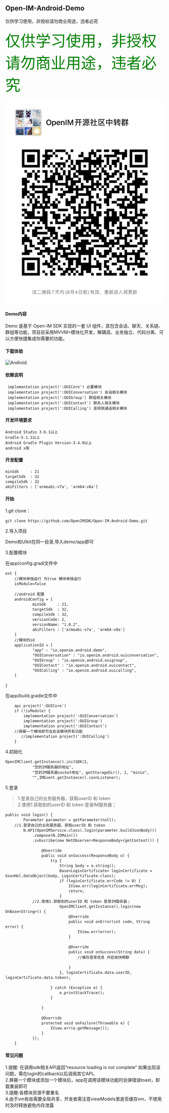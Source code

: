 ## Open-IM-Android-Demo
仅供学习使用，非授权请勿商业用途，违者必究

<font color=green size=10>仅供学习使用，非授权请勿商业用途，违者必究</font>


![avatar](https://github.com/OpenIMSDK/OpenIM-Docs/blob/main/docs/images/WechatIMG20.jpeg)

#### Demo内容
Demo 是基于 Open-IM SDK 实现的一套 UI 组件，其包含会话、聊天、关系链、群组等功能，项目目采用MVVM+模块化开发，解耦高、业务独立、代码分离、可以方便快捷集成你需要的功能。
#### 下载体验

![Android](https://www.pgyer.com/app/qrcode/OpenIM-Android)

#### 依赖说明

```
 implementation project(':OUICore') 必要模块
 implementation project(':OUIConversation') 会话相关模块
 implementation project(':OUIGroup') 群组相关模块
 implementation project(':OUIContact') 联系人相关模块
 implementation project(':OUICalling') 音视频通话相关模块
```
#### 开发环境要求
```
Android Studio 3.6.1以上
Gradle-5.1.1以上
Android Gradle Plugin Version-3.4.0以上
android x库
```
#### 开发配置
```
minSdk     : 21
targetSdk  : 32
compileSdk : 32
abiFilters : ['armeabi-v7a', 'arm64-v8a']
```
#### 开始
1.git clone：
```
git clone https://github.com/OpenIMSDK/Open-IM-Android-Demo.git
```
2.导入项目

Demo和UIkit在同一目录,导入demo/app即可

3.配置模块 

在app/config.gradl文件中
```
ext {
    //模块单独运行 为true 模块单独运行
    isModule=false

    //android 配置
    androidConfig = [
            minSdk     : 21,
            targetSdk  : 32,
            compileSdk : 32,
            versionCode: 2,
            versionName: "1.0.2",
            abiFilters : ['armeabi-v7a', 'arm64-v8a']
    ]
    //模块的id
    applicationId = [
            "app" : "io.openim.android.demo",
            "OUIConversation" : "io.openim.android.ouiconversation",
            "OUIGroup" : "io.openim.android.ouigroup",
            "OUIContact" : "io.openim.android.ouicontact",
            "OUICalling" : "io.openim.android.ouicalling",
    ]

}
```
在app/build.gradle文件中
```
    api project(':OUICore')
    if (!isModule) {
        implementation project(':OUIConversation')
        implementation project(':OUIGroup')
        implementation project(':OUIContact')
	//屏蔽一个模块即可去处该模块所有功能
       //implementation project(':OUICalling')
    }
```
4.初始化
```
OpenIMClient.getInstance().initSDK(2,
            "您的IM服务器的地址",
            "您的IM服务器socket地址", getStorageDir(), 1, "minio",
            "",IMEvent.getInstance().connListener);
```
5.登录

>1.登录自己的业务服务器，获取userID 和 token  
>2.使用1.获取到的userID 和 token 登录IM服务器；
```
public void login() {
        Parameter parameter = getParameter(null);
	//1.登录自己的业务服务器，获取userID 和 token  
        N.API(OpenIMService.class).login(parameter.buildJsonBody())
            .compose(N.IOMain())
            .subscribe(new NetObserver<ResponseBody>(getContext()) {

                @Override
                public void onSuccess(ResponseBody o) {
                    try {
                        String body = o.string();
                        Base<LoginCertificate> loginCertificate = GsonHel.dataObject(body, LoginCertificate.class);
                        if (loginCertificate.errCode != 0) {
                            IView.err(loginCertificate.errMsg);
                            return;
                        }
			//2.使用1.获取到的userID 和 token 登录IM服务器；
                        OpenIMClient.getInstance().login(new OnBase<String>() {
                            @Override
                            public void onError(int code, String error) {
                                IView.err(error);
                            }

                            @Override
                            public void onSuccess(String data) {
                                //缓存登录信息 开启愉快畅聊
                   
                            }
                        }, loginCertificate.data.userID, loginCertificate.data.token);

                    } catch (Exception e) {
                        e.printStackTrace();
                    }

                }

                @Override
                protected void onFailure(Throwable e) {
                    IView.err(e.getMessage());
                }
            });
    }
```

#### 常见问题
1.提醒: 在调用sdk相关API返回“resource loading is not complete” 如果出现该问题，需在login的callback以后调用其它API。  
2.屏蔽一个模块或添加一个模块后，app在调用该模块功能时会弹错误toast，卸载重装即可  
3.提醒:各模块资源不要重名  
4.由于vm有些需要全局共享，开发者需注意viewModels里是否缓存vm，不使用时及时释放避免内存泄露

